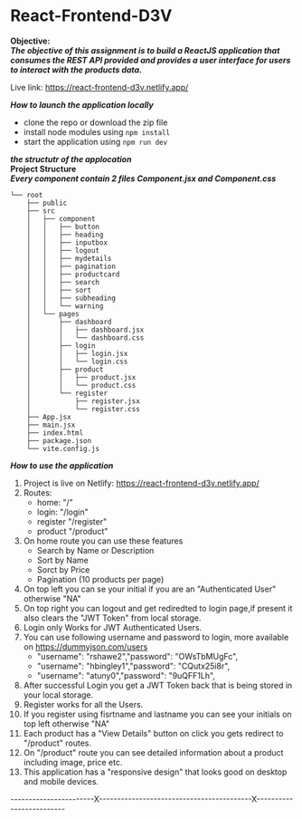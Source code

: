# React-Frontend-D3V   
  
**Objective:**  
***The objective of this assignment is to build a ReactJS application that consumes the REST API provided and provides a user interface for users to interact with the products data.***  

Live link: https://react-frontend-d3v.netlify.app/  
  
***How to launch the application locally***  
* clone the repo or download the zip file
* install node modules using `npm install`
* start the application using `npm run dev`
  
  
***the structutr of the applocation***  
**Project Structure**  
***Every component contain 2 files Component.jsx and Component.css***  

```
└── root
    ├── public
    ├── src
    │   ├── component
    │   │   ├── button
    │   │   ├── heading
    │   │   ├── inputbox
    │   │   ├── logout
    │   │   ├── mydetails
    │   │   ├── pagination
    │   │   ├── productcard
    │   │   ├── search
    │   │   ├── sort
    │   │   ├── subheading
    │   │   └── warning
    │   └── pages
    │       ├── dashboard
    │       │   ├── dashboard.jsx
    │       │   └── dashboard.css
    │       ├── login
    │       │   ├── login.jsx
    │       │   └── login.css
    │       ├── product
    │       │   ├── product.jsx
    │       │   └── product.css
    │       └── register
    │           ├── register.jsx
    │           └── register.css
    ├── App.jsx
    ├── main.jsx
    ├── index.html
    ├── package.json
    └── vite.config.js
```

***How to use the application***  
1. Project is live on Netlify: https://react-frontend-d3v.netlify.app/
2. Routes:
   - home:  "/"
   - login: "/login"
   - register "/register"
   - product "/product"
3. On home route you can use these features
   - Search by Name or Description
   - Sort by Name
   - Sorct by Price
   - Pagination (10 products per page)
4. On top left you can se your initial if you are an "Authenticated User" otherwise "NA"
5. On top right you can logout and get rediredted to login page,if present it also clears the "JWT Token" from local storage.
6. Login only Works for JWT Authenticated Users.
7. You can use following username and password to login, more available on https://dummyjson.com/users
   - "username": "rshawe2","password": "OWsTbMUgFc",
   - "username": "hbingley1","password": "CQutx25i8r",
   - "username": "atuny0","password": "9uQFF1Lh",
8. After successful Login you get a JWT Token back that is being stored in your local storage.
9. Register works for all the Users.
10. If you register using fisrtname and lastname you can see your initials on top left otherwise "NA"
11. Each product has a "View Details" button on click you gets redirect to "/product" routes.
12. On "/product" route you can see detailed information about a product including image, price etc.
13. This application has a "responsive design" that looks good on desktop and mobile devices.

  -----------------------X------------------------------------------X-------------------------
